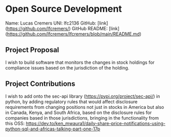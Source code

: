 # Open Source Development

Name: Lucas Cremers
UNI: lfc2136
GitHub: [link] (https://github.com/lfcremers/)
GitHub README: [link] (https://github.com/lfcremers/lfcremers/blob/main/README.md)

## Project Proposal
I wish to build software that monitors the changes in stock holdings for compliance issues based on the jurisdiction of the holding.

## Project Contributions
I wish to add onto the sec-api library (https://pypi.org/project/sec-api/) in python, by adding regulatory rules that would affect disclosure requirements from changing positions not just in stocks in America but also in Canada, Kenya, and South Africa, based on the disclosure rules for companies based in those jurisdictions, bringing in the functionality from this OSS: https://dev.to/ken_mwaura1/daily-share-price-notifications-using-python-sql-and-africas-talking-part-one-17p
